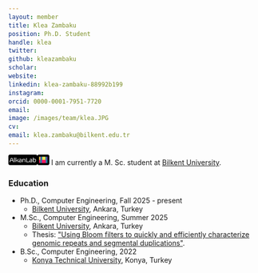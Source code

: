 ```yaml
---
layout: member
title: Klea Zambaku
position: Ph.D. Student
handle: klea
twitter:
github: kleazambaku
scholar: 
website: 
linkedin: klea-zambaku-88992b199
instagram:
orcid: 0000-0001-7951-7720
email: 
image: /images/team/klea.JPG
cv: 
email: klea.zambaku@bilkent.edu.tr
---
```


<img style="height:1.5em" src="/images/team/KZ.png?raw=true"/> I am currently a M. Sc. student at [Bilkent University](http://www.cs.bilkent.edu.tr/).

### Education

- Ph.D., Computer Engineering, Fall 2025 - present 
  - [Bilkent University](http://www.cs.bilkent.edu.tr/), Ankara, Turkey
- M.Sc., Computer Engineering, Summer 2025 
  - [Bilkent University](http://www.cs.bilkent.edu.tr/), Ankara, Turkey 
  - Thesis:  ["Using Bloom filters to quickly and efficiently characterize genomic repeats and segmental duplications"](https://repository.bilkent.edu.tr/items/407bf987-ade9-4650-bc6b-2b09d98b014b).
- B.Sc., Computer Engineering, 2022
  - [Konya Technical University](https://www.ktun.edu.tr/en/Birim/Hakkimizda?brm=7mL9IUtl9lsvYJ1yQpEWVw%3D%3D), Konya, Turkey


